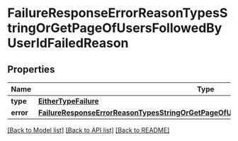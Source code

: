 # FailureResponseErrorReasonTypesStringOrGetPageOfUsersFollowedByUserIdFailedReason

## Properties
Name | Type | Description | Notes
------------ | ------------- | ------------- | -------------
**type** | [**EitherTypeFailure**](EitherTypeFailure.md) |  | 
**error** | [**FailureResponseErrorReasonTypesStringOrGetPageOfUsersFollowedByUserIdFailedReasonError**](FailureResponseErrorReasonTypesStringOrGetPageOfUsersFollowedByUserIdFailedReasonError.md) |  | 

[[Back to Model list]](../README.md#documentation-for-models) [[Back to API list]](../README.md#documentation-for-api-endpoints) [[Back to README]](../README.md)


